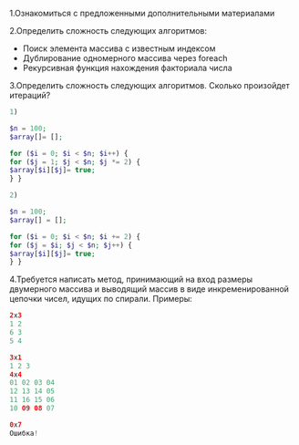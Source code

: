 1.Ознакомиться с предложенными дополнительными материалами

2.Определить сложность следующих алгоритмов:
- Поиск элемента массива с известным индексом
- Дублирование одномерного массива через foreach
- Рекурсивная функция нахождения факториала числа

3.Определить сложность следующих алгоритмов. Сколько произойдет итераций?

```php
1)

$n = 100;
$array[]= [];

for ($i = 0; $i < $n; $i++) {
for ($j = 1; $j < $n; $j *= 2) {
$array[$i][$j]= true;
} }

2)

$n = 100;
$array[] = [];

for ($i = 0; $i < $n; $i += 2) {
for ($j = $i; $j < $n; $j++) {
$array[$i][$j]= true;
} }

```

4.Требуется написать метод, принимающий на вход размеры двумерного массива и выводящий массив в виде инкременированной цепочки чисел, идущих по спирали.
Примеры:
```php
2х3
1 2
6 3
5 4

3х1
1 2 3
4х4
01 02 03 04
12 13 14 05
11 16 15 06
10 09 08 07

0х7
Ошибка!
```
